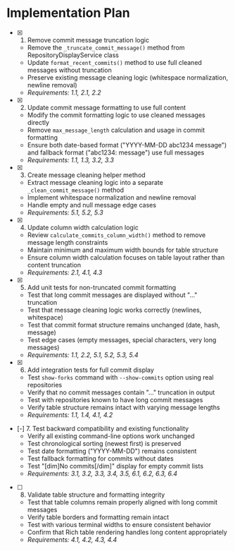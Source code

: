 # Implementation Plan

- [x] 1. Remove commit message truncation logic
  - Remove the `_truncate_commit_message()` method from RepositoryDisplayService class
  - Update `format_recent_commits()` method to use full cleaned messages without truncation
  - Preserve existing message cleaning logic (whitespace normalization, newline removal)
  - _Requirements: 1.1, 2.1, 2.2_

- [x] 2. Update commit message formatting to use full content
  - Modify the commit formatting logic to use cleaned messages directly
  - Remove `max_message_length` calculation and usage in commit formatting
  - Ensure both date-based format ("YYYY-MM-DD abc1234 message") and fallback format ("abc1234: message") use full messages
  - _Requirements: 1.1, 1.3, 3.2, 3.3_

- [x] 3. Create message cleaning helper method
  - Extract message cleaning logic into a separate `_clean_commit_message()` method
  - Implement whitespace normalization and newline removal
  - Handle empty and null message edge cases
  - _Requirements: 5.1, 5.2, 5.3_

- [x] 4. Update column width calculation logic
  - Review `calculate_commits_column_width()` method to remove message length constraints
  - Maintain minimum and maximum width bounds for table structure
  - Ensure column width calculation focuses on table layout rather than content truncation
  - _Requirements: 2.1, 4.1, 4.3_

- [x] 5. Add unit tests for non-truncated commit formatting
  - Test that long commit messages are displayed without "..." truncation
  - Test that message cleaning logic works correctly (newlines, whitespace)
  - Test that commit format structure remains unchanged (date, hash, message)
  - Test edge cases (empty messages, special characters, very long messages)
  - _Requirements: 1.1, 2.2, 5.1, 5.2, 5.3, 5.4_

- [x] 6. Add integration tests for full commit display
  - Test `show-forks` command with `--show-commits` option using real repositories
  - Verify that no commit messages contain "..." truncation in output
  - Test with repositories known to have long commit messages
  - Verify table structure remains intact with varying message lengths
  - _Requirements: 1.1, 1.4, 4.1, 4.2_

- [-] 7. Test backward compatibility and existing functionality
  - Verify all existing command-line options work unchanged
  - Test chronological sorting (newest first) is preserved
  - Test date formatting ("YYYY-MM-DD") remains consistent
  - Test fallback formatting for commits without dates
  - Test "[dim]No commits[/dim]" display for empty commit lists
  - _Requirements: 3.1, 3.2, 3.3, 3.4, 3.5, 6.1, 6.2, 6.3, 6.4_

- [ ] 8. Validate table structure and formatting integrity
  - Test that table columns remain properly aligned with long commit messages
  - Verify table borders and formatting remain intact
  - Test with various terminal widths to ensure consistent behavior
  - Confirm that Rich table rendering handles long content appropriately
  - _Requirements: 4.1, 4.2, 4.3, 4.4_